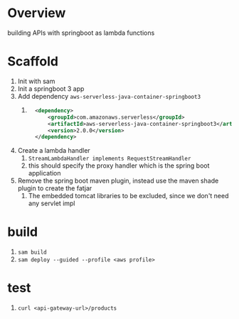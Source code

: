 # Overview
building APIs with springboot as lambda functions

# Scaffold
1. Init with sam
2. Init a springboot 3 app
3. Add dependency `aws-serverless-java-container-springboot3`
   1. ```xml
        <dependency>
            <groupId>com.amazonaws.serverless</groupId>
            <artifactId>aws-serverless-java-container-springboot3</artifactId>
            <version>2.0.0</version>
        </dependency>
      ```
4. Create a lambda handler
   1. `StreamLambdaHandler implements RequestStreamHandler`
   2. this should specify the proxy handler which is the spring boot application
5. Remove the spring boot maven plugin, instead use the maven shade plugin to create the fatjar
   1. The embedded tomcat libraries to be excluded, since we don't need any servlet impl

# build
1. `sam build`
2. `sam deploy --guided --profile <aws profile>`

# test
1. `curl <api-gateway-url>/products`